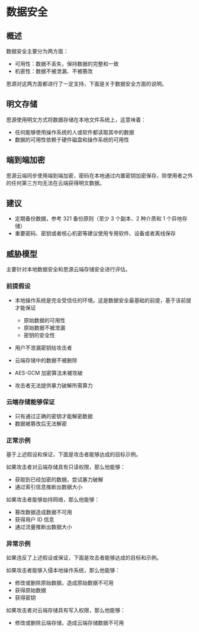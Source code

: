 # 数据安全

## 概述

数据安全主要分为两方面：

* 可用性：数据不丢失，保持数据的完整和一致
* 机密性：数据不被泄漏、不被篡改

思源对这两方面都进行了一定支持，下面是关于数据安全方面的说明。

## 明文存储

思源使用明文方式将数据存储在本地文件系统上，这意味着：

* 任何能够使用操作系统的人或软件都读取其中的数据
* 数据的可用性依赖于硬件磁盘和操作系统的可用性

## 端到端加密

思源云端同步使用端到端加密，密码在本地通过内置密钥加密保存，除使用者之外的任何第三方均无法在云端获得明文数据。

## 建议

* 定期备份数据，参考 321 备份原则（至少 3 个副本、2 种介质和 1 个异地存储）
* 重要密码、密钥或者核心机密等建议使用专用软件、设备或者离线保存

## 威胁模型

主要针对本地数据安全和思源云端存储安全进行评估。

### 前提假设

* 本地操作系统是完全受信任的环境。这是数据安全最基础的前提，基于该前提才能保证

  * 原始数据的可用性
  * 原始数据不被泄漏
  * 密钥的安全性
* 用户不泄漏密钥给攻击者
* 云端存储中的数据不被删除
* AES-GCM 加密算法未被攻破
* 攻击者无法提供暴力破解所需算力

### 云端存储能够保证

* 只有通过正确的密钥才能解密数据
* 数据被篡改后无法解密

### 正常示例

基于上述假设和保证，下面是攻击者能够达成的目标示例。

如果攻击者对云端存储具有只读权限，那么他能够：

* 获取到已经加密的数据，尝试暴力破解
* 通过索引信息推断出数据大小

如果攻击者能够劫持网络，那么他能够：

* 篡改数据造成数据不可用
* 获得用户 ID 信息
* 通过流量推断出数据大小

### 异常示例

如果违反了上述假设或保证，下面是攻击者能够达成的目标和示例。

如果攻击者能够入侵本地操作系统，那么他能够：

* 修改或删除原始数据，造成原始数据不可用
* 获得原始数据
* 获得密钥

如果攻击者对云端存储具有写入权限，那么他能够：

* 修改或删除云端存储，造成云端存储数据不可用
